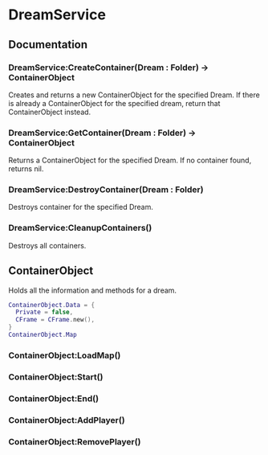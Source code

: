 # DreamService
## Documentation
### DreamService:CreateContainer(Dream : Folder) -> ContainerObject
Creates and returns a new ContainerObject for the specified Dream. If there is already a ContainerObject for the specified dream, return that ContainerObject instead.

### DreamService:GetContainer(Dream : Folder) -> ContainerObject
Returns a ContainerObject for the specified Dream. If no container found, returns nil.

### DreamService:DestroyContainer(Dream : Folder)
Destroys container for the specified Dream.

### DreamService:CleanupContainers()
Destroys all containers.

## ContainerObject
Holds all the information and methods for a dream.
```lua
ContainerObject.Data = {
  Private = false,
  CFrame = CFrame.new(),
}
ContainerObject.Map
```
### ContainerObject:LoadMap()

### ContainerObject:Start()

### ContainerObject:End()

### ContainerObject:AddPlayer()

### ContainerObject:RemovePlayer()
